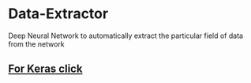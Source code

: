 # Data-Extractor
Deep Neural Network to automatically extract the particular field of data from the network

## [For Keras click](https://towardsdatascience.com/building-a-deep-learning-model-using-keras-1548ca149d37)
